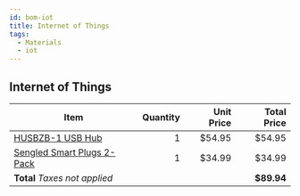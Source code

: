 ```yaml
---
id: bom-iot
title: Internet of Things
tags:
  - Materials
  - iot
---
```


## Internet of Things

| Item                                                                                                                        | Quantity | Unit Price | Total Price |
| --------------------------------------------------------------------------------------------------------------------------- | -------: | ---------: | ----------: |
| [HUSBZB-1 USB Hub](https://www.amazon.com/gp/product/B01GJ826F8/ref=ppx_yo_dt_b_asin_title_o00_s00?ie=UTF8&psc=1)           |        1 |     $54.95 |      $54.95 |
| [Sengled Smart Plugs 2-Pack](https://www.amazon.com/gp/product/B08FJ5LHSN/ref=ppx_yo_dt_b_asin_title_o00_s00?ie=UTF8&psc=1) |        1 |     $34.99 |      $34.99 |
| **Total** _Taxes not applied_                                                                                               |          |            |  **$89.94** |

